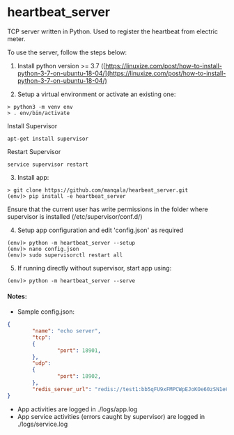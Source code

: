 # heartbeat_server

TCP server written in Python. Used to register the heartbeat from electric meter.

  

To use the server, follow the steps below:

  

 1. Install python version >= 3.7  ([https://linuxize.com/post/how-to-install-python-3-7-on-ubuntu-18-04/](https://linuxize.com/post/how-to-install-python-3-7-on-ubuntu-18-04/)

2. Setup a virtual environment or activate an existing one:
```
> python3 -m venv env
> . env/bin/activate

```
Install Supervisor
```
apt-get install supervisor
```

Restart Supervisor
```
service supervisor restart
```

3.  Install app:
```
> git clone https://github.com/manqala/hearbeat_server.git
(env)> pip install -e heartbeat_server
```
Ensure that the current user has write permissions in the folder where supervisor is installed (/etc/supervisor/conf.d/)

4. Setup app configuration and edit 'config.json' as required
```
(env)> python -m heartbeat_server --setup
(env)> nano config.json
(env)> sudo supervisorctl restart all
```
5.  If running directly without supervisor, start app using:
```
(env)> python -m heartbeat_server --serve
```

#### Notes:
- Sample config.json:
```json
{
        "name": "echo server",
        "tcp":
        {
                "port": 18901,
        },
        "udp":
        {
                "port": 18902,
        },
        "redis_server_url": "redis://test1:bb5qFU9xFMPCWpEJoKOe60zSN1e6LOkT@redis-10661.c259.us-central1-2.gce.cloud.redislabs.com:10661"
}
```

- App activities are logged in ./logs/app.log
- App service activities (errors caught by supervisor) are logged in ./logs/service.log
